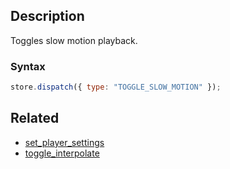 ## Description

Toggles slow motion playback.

### Syntax

```js
store.dispatch({ type: "TOGGLE_SLOW_MOTION" });
```

## Related

- [set_player_settings](./set_player_settings.md)
- [toggle_interpolate](./toggle_interpolate.md)
